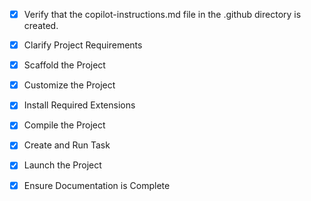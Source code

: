 <!-- Use this file to provide workspace-specific custom instructions to Copilot. For more details, visit https://code.visualstudio.com/docs/copilot/copilot-customization#_use-a-githubcopilotinstructionsmd-file -->
- [x] Verify that the copilot-instructions.md file in the .github directory is created.

- [x] Clarify Project Requirements
	<!-- Project: Imaris plugin for IMS to TIF conversion. Python-based project for scientific image processing. -->

- [x] Scaffold the Project
	<!-- Created Python project structure with main converter, plugin wrapper, examples, and documentation -->

- [x] Customize the Project
	<!-- Created IMS to TIF converter with Imaris plugin support, batch processing, and comprehensive documentation -->

- [x] Install Required Extensions
	<!-- Python extensions already installed -->

- [x] Compile the Project
	<!-- Python environment configured and dependencies installed successfully -->

- [x] Create and Run Task
	<!-- No tasks needed for Python script project -->

- [x] Launch the Project
	<!-- Project ready to use - see README.md for usage instructions -->

- [x] Ensure Documentation is Complete
	<!-- README.md and copilot-instructions.md are complete -->
